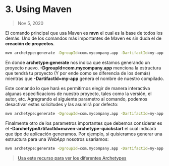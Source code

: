 # 3. Using Maven

> Nov 5, 2020

El comando principal que usa Maven es **mvn** el cual es la base de todos los demás. Uno de los comandos más importantes de Maven es sin duda el de **creación de proyectos**. 

```sh
mvn archetype:generate -DgroupId=com.mycompany.app -DartifactId=my-app 
```

En donde **archetype:generate** nos indica que estamos generando un proyecto nuevo. **-DgroupId=com.mycompany.app** menciona la estructura que tendrá tu proyecto (Y por ende como se diferencia de los demás) mientras que **-DartifactId=my-app** genera el nombre de nuestro compilado. 

Este comando lo que hará es permitirnos elegir de manera interactiva algunas especificacions de nuestro proyecto, tales como la versión, el autor, etc. Agregrando el siguiente parametro al comando, podemos desactivar estas solicitudes y las asumirá por defecto:

```sh
mvn archetype:generate -DgroupId=com.mycompany.app -DartifactId=my-app  -DinteractiveMode=false
```

Finalmente otro de los parametros importantes que debemos considerar es el **-DarchetypeArtifactId=maven-archetype-quickstart** el cual indicará que tipo de aplicación generamos. Por ejemplo, si quisieramos generar una estructura para una *WebApp* nosotros usariamos: 

```sh
mvn archetype:generate -DgroupId=com.mycompany.app -DartifactId=my-app -DarchetypeArtifactId=maven-archetype-webapp  -DinteractiveMode=false
```

> [Usa este recurso para ver los diferentes Archetypes](https://maven.apache.org/guides/introduction/introduction-to-archetypes.html)